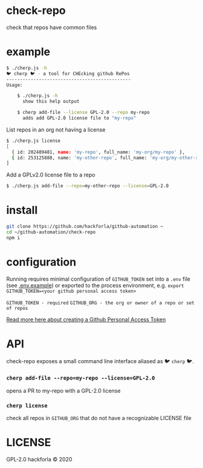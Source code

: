 # check-repo
check that repos have common files

# example
```bash
$ ./cherp.js -h
🐦 cherp 🐦 - a tool for CHEcking github RePos
----------------------------------------------
Usage:

    $ ./cherp.js -h
      show this help output

    $ cherp add-file --license GPL-2.0 --repo my-repo
      adds add GPL-2.0 license file to "my-repo"
```

List repos in an org not having a license
```bash
$ ./cherp.js license
[
  { id: 202489481, name: 'my-repo', full_name: 'my-org/my-repo' },
  { id: 253125888, name: 'my-other-repo', full_name: 'my-org/my-other-repo' }
]
```

Add a GPLv2.0 license file to a repo
```bash
$ ./cherp.js add-file --repo=my-other-repo --license=GPL-2.0
```

# install
```bash
git clone https://github.com/hackforla/github-automation ~
cd ~/github-automation/check-repo
npm i
```

# configuration
Running requires minimal configuration of `GITHUB_TOKEN` set into a `.env` file
(see [.env.example](.env.example))
or exported to the process environment, e.g. `export GITHUB_TOKEN=<your github
personal access token>`

`GITHUB_TOKEN - required`
`GITHUB_ORG - the org or owner of a repo or set of repos`

[Read more here about creating a Github Personal Access
Token](https://github.com/settings/tokens)

# API
check-repo exposes a small command line interface aliased as :bird: `cherp` :bird:.

### `cherp add-file --repo=my-repo --license=GPL-2.0`
opens a PR to my-repo with a GPL-2.0 license

### `cherp license`
check all repos in `GITHUB_ORG` that do not have a recognizable LICENSE file

# LICENSE
GPL-2.0
hackforla © 2020
